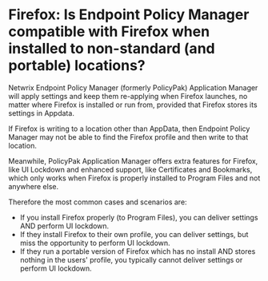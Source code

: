 # Firefox: Is Endpoint Policy Manager compatible with Firefox when installed to non-standard (and portable) locations?

Netwrix Endpoint Policy Manager (formerly PolicyPak) Application Manager will apply settings and
keep them re-applying when Firefox launches, no matter where Firefox is installed or run from,
provided that Firefox stores its settings in Appdata.

If Firefox is writing to a location other than AppData, then Endpoint Policy Manager may not be able
to find the Firefox profile and then write to that location.

Meanwhile, PolicyPak Application Manager offers extra features for Firefox, like UI Lockdown and
enhanced support, like Certificates and Bookmarks, which only works when Firefox is properly
installed to Program Files and not anywhere else.

Therefore the most common cases and scenarios are:

- If you install Firefox properly (to Program Files), you can deliver settings AND perform UI
  lockdown.
- If they install Firefox to their own profile, you can deliver settings, but miss the opportunity
  to perform UI lockdown.
- If they run a portable version of Firefox which has no install AND stores nothing in the users'
  profile, you typically cannot deliver settings or perform UI lockdown.
